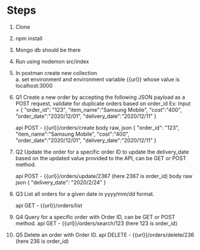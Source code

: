 # Steps #
1. Clone 
2. npm install
3. Mongo db should be there
4. Run using nodemon src/index
5. In postman create new collection  
    a. set environment and environment variable {{url}} whose value is localhost:3000 
6. Q1 Create a new order by accepting the following JSON payload as a POST request, validate for
      duplicate orders based on order_id
    Ex: Input = 
    {
    "order_id": "123",
    "item_name":"Samsung Mobile",
    "cost":"400",
    "order_date":"2020/12/01",
    "delivery_date":"2020/12/11"
    }

    
    api POST - {{url}}/orders/create
    body raw, json
       {
        "order_id": "123",
        "item_name":"Samsung Mobile",
        "cost":"400",
        "order_date":"2020/12/01",
        "delivery_date":"2020/12/11"
        }

7. Q2 Update the order for a specific order ID to update the delivery_date based on the updated
      value provided to the API, can be GET or POST method.

    api POST - {{url}}/orders/update/2367
    (here 2367 is order_id)
    body raw json
    {
    "delivery_date": "2020/2/24"
    }

8. Q3  List all orders for a given date in yyyy/mm/dd format.

    api GET - {{url}}/orders/list
   

9. Q4 Query for a specific order with Order ID, can be GET or POST method.
 api GET  - {{url}}/orders/search/123
 (here 123 is order_id)

9. Q5 Delete an order with Order ID.
   api DELETE - {{url}}/orders/delete/236
   (here 236 is order_id)